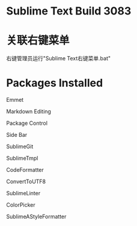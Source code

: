 # Sublime Text Build 3083

# 关联右键菜单
右键管理员运行"Sublime Text右键菜单.bat"

# Packages Installed
Emmet

Markdown Editing

Package Control

Side Bar

SublimeGit

SublimeTmpl

CodeFormatter

ConvertToUTF8

SublimeLinter

ColorPicker

SublimeAStyleFormatter
